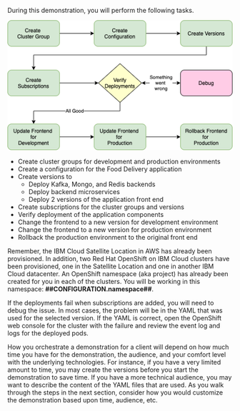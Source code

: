 During this demonstration, you will perform the following tasks.  

![](_attachments/SatelliteDemoSketch-demoflow.png)

- Create cluster groups for development and production environments
- Create a configuration for the Food Delivery application
- Create versions to
  - Deploy Kafka, Mongo, and Redis backends
  - Deploy backend microservices
  - Deploy 2 versions of the application front end
- Create subscriptions for the cluster groups and versions
- Verify deployment of the application components
- Change the frontend to a new version for development environment
- Change the frontend to a new version for production environment
- Rollback the production environment to the original front end

Remember, the IBM Cloud Satellite Location in AWS has already been provisioned. In addition, two Red Hat OpenShift on IBM Cloud clusters have been provisioned, one in the Satellite Location and one in another IBM Cloud datacenter. An OpenShift namespace (aka project) has already been created for you in each of the clusters. You will be working in this namespace: **##CONFIGURATION.namespace##**.

If the deployments fail when subscriptions are added, you will need to debug the issue. In most cases, the problem will be in the YAML that was used for the selected version. If the YAML is correct, open the OpenShift web console for the cluster with the failure and review the event log and logs for the deployed pods.

How you orchestrate a demonstration for a client will depend on how much time you have for the demonstration, the audience, and your comfort level with the underlying technologies. For instance, if you have a very limited amount to time, you may create the versions before you start the demonstration to save time. If you have a more technical audience, you may want to describe the content of the YAML files that are used. As you walk through the steps in the next section, consider how you would customize the demonstration based upon time, audience, etc.
